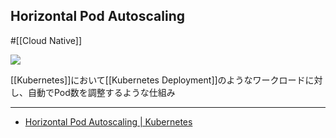 ## Horizontal Pod Autoscaling

#[[Cloud Native]]

![](https://github.com/kubernetes/community/raw/master/icons/png/resources/labeled/hpa-128.png)

[[Kubernetes]]において[[Kubernetes Deployment]]のようなワークロードに対し、自動でPod数を調整するような仕組み

---

- [Horizontal Pod Autoscaling | Kubernetes](https://kubernetes.io/docs/tasks/run-application/horizontal-pod-autoscale/)